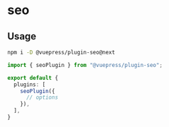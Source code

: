 # seo

<NpmBadge package="@vuepress/plugin-seo" />

## Usage

```bash
npm i -D @vuepress/plugin-seo@next
```

```ts title=".vuepress/config.ts"
import { seoPlugin } from "@vuepress/plugin-seo";

export default {
  plugins: [
    seoPlugin({
      // options
    }),
  ],
}
```
